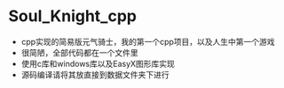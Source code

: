 # Soul_Knight_cpp
* cpp实现的简易版元气骑士，我的第一个cpp项目，以及人生中第一个游戏
* 很简陋，全部代码都在一个文件里
* 使用c库和windows库以及EasyX图形库实现
* 源码编译请将其放直接到数据文件夹下进行

